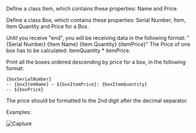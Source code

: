 Define a class Item, which contains these properties: Name and Price.

Define a class Box, which contains these properties: Serial Number, Item, Item Quantity and Price for a Box.

Until you receive "end", you will be receiving data in the following format: "{Serial Number} {Item Name} {Item Quantity} {itemPrice}"
The Price of one box has to be calculated: itemQuantity * itemPrice.

Print all the boxes ordered descending by price for a box, in the following format: 

    {boxSerialNumber}
    -- {boxItemName} – ${boxItemPrice}: {boxItemQuantity}
    -- ${boxPrice}
    
The price should be formatted to the 2nd digit after the decimal separator.

Examples:

![Capture](https://user-images.githubusercontent.com/45227327/201490029-5fb655fb-4e3e-477e-9b69-fef2ced22670.PNG)

